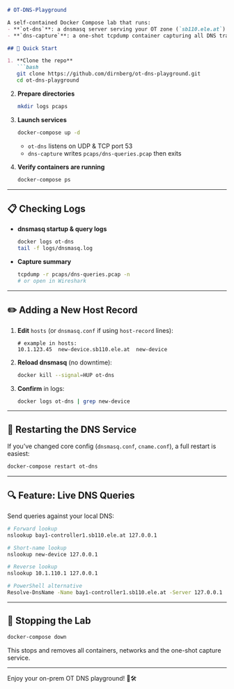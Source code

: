 ````markdown
# OT-DNS-Playground

A self-contained Docker Compose lab that runs:
- **`ot-dns`**: a dnsmasq server serving your OT zone (`sb110.ele.at`)  
- **`dns-capture`**: a one-shot tcpdump container capturing all DNS traffic to a PCAP  

## 🚀 Quick Start

1. **Clone the repo**  
   ```bash
   git clone https://github.com/dirnberg/ot-dns-playground.git
   cd ot-dns-playground
````

2. **Prepare directories**

   ```bash
   mkdir logs pcaps
   ```

3. **Launch services**

   ```bash
   docker-compose up -d
   ```

   * `ot-dns` listens on UDP & TCP port 53
   * `dns-capture` writes `pcaps/dns-queries.pcap` then exits

4. **Verify containers are running**

   ```bash
   docker-compose ps
   ```

---

## 📋 Checking Logs

* **dnsmasq startup & query logs**

  ```bash
  docker logs ot-dns
  tail -f logs/dnsmasq.log
  ```
* **Capture summary**

  ```bash
  tcpdump -r pcaps/dns-queries.pcap -n
  # or open in Wireshark
  ```

---

## ✏️ Adding a New Host Record

1. **Edit** `hosts` (or `dnsmasq.conf` if using `host-record` lines):

   ```text
   # example in hosts:
   10.1.123.45  new-device.sb110.ele.at  new-device
   ```
2. **Reload dnsmasq** (no downtime):

   ```bash
   docker kill --signal=HUP ot-dns
   ```
3. **Confirm** in logs:

   ```bash
   docker logs ot-dns | grep new-device
   ```

---

## 🔄 Restarting the DNS Service

If you’ve changed core config (`dnsmasq.conf`, `cname.conf`), a full restart is easiest:

```bash
docker-compose restart ot-dns
```

---

## 🔍 Feature: Live DNS Queries

Send queries against your local DNS:

```bash
# Forward lookup
nslookup bay1-controller1.sb110.ele.at 127.0.0.1

# Short-name lookup
nslookup new-device 127.0.0.1

# Reverse lookup
nslookup 10.1.110.1 127.0.0.1

# PowerShell alternative
Resolve-DnsName -Name bay1-controller1.sb110.ele.at -Server 127.0.0.1
```

---

## 🛑 Stopping the Lab

```bash
docker-compose down
```

This stops and removes all containers, networks and the one-shot capture service.

---

Enjoy your on-prem OT DNS playground! 🚧🛠️
